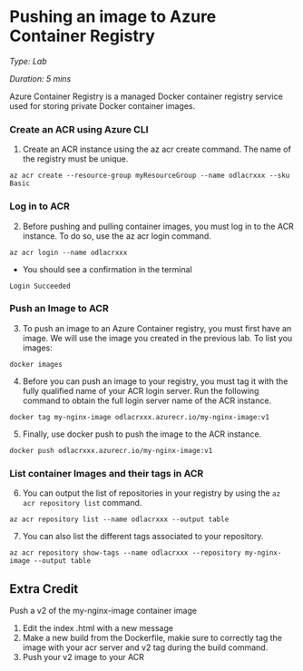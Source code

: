 # Pushing an image to Azure Container Registry
_Type: Lab_

_Duration: 5 mins_

Azure Container Registry is a managed Docker container registry service used for storing private Docker container images.

### Create an ACR using Azure CLI
1. Create an ACR instance using the az acr create command. The name of the registry must be unique.
```
az acr create --resource-group myResourceGroup --name odlacrxxx --sku Basic
```

### Log in to ACR
2. Before pushing and pulling container images, you must log in to the ACR instance. To do so, use the az acr login command.
```
az acr login --name odlacrxxx
```
* You should see a confirmation in the terminal
```
Login Succeeded
```

### Push an Image to ACR
3. To push an image to an Azure Container registry, you must first have an image. We will use the image you created in the previous lab. To list you images:
```
docker images
```
4. Before you can push an image to your registry, you must tag it with the fully qualified name of your ACR login server. Run the following command to obtain the full login server name of the ACR instance.
```
docker tag my-nginx-image odlacrxxx.azurecr.io/my-nginx-image:v1
```
5. Finally, use docker push to push the image to the ACR instance.
```
docker push odlacrxxx.azurecr.io/my-nginx-image:v1
```

### List container Images and their tags in ACR
6. You can output the list of repositories in your registry by using the ``az acr repository list`` command.
```
az acr repository list --name odlacrxxx --output table
```
7. You can also list the different tags associated to your repository.
```
az acr repository show-tags --name odlacrxxx --repository my-nginx-image --output table
```

## Extra Credit

Push a v2 of the my-nginx-image container image
1. Edit the index .html with a new message
2. Make a new build from the Dockerfile, makie sure to correctly tag the image with your acr server and v2 tag during the build command.
3. Push your v2 image to your ACR

